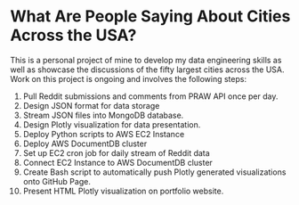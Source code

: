 # What Are People Saying About Cities Across the USA?

This is a personal project of mine to develop my data engineering skills as well as showcase the discussions of the fifty largest cities across the USA. Work on this project is ongoing and involves the following steps:

1. Pull Reddit submissions and comments from PRAW API once per day.
2. Design JSON format for data storage
3. Stream JSON files into MongoDB database. 
4. Design Plotly visualization for data presentation. 
5. Deploy Python scripts to AWS EC2 Instance
6. Deploy AWS DocumentDB cluster
7. Set up EC2 cron job for daily stream of Reddit data
8. Connect EC2 Instance to AWS DocumentDB cluster
9. Create Bash script to automatically push Plotly generated visualizations onto GitHub Page. 
10. Present HTML Plotly visualization on portfolio website. 
